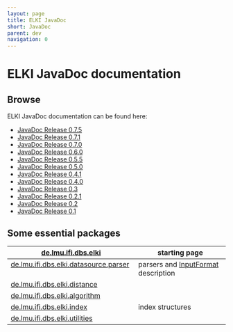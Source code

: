 ```yaml
---
layout: page
title: ELKI JavaDoc
short: JavaDoc
parent: dev
navigation: 0
---
```



ELKI JavaDoc documentation
==========================

Browse
------

ELKI JavaDoc documentation can be found here:

-   [JavaDoc Release 0.7.5](/releases/release0.7.5/doc/index.html)
-   [JavaDoc Release 0.7.1](/releases/release0.7.1/doc/index.html)
-   [JavaDoc Release 0.7.0](/releases/release0.7.0/doc/index.html)
-   [JavaDoc Release 0.6.0](http://elki.dbs.ifi.lmu.de/releases/release0.6.0/doc/index.html)
-   [JavaDoc Release 0.5.5](http://elki.dbs.ifi.lmu.de/releases/release0.5.5/doc/index.html)
-   [JavaDoc Release 0.5.0](http://elki.dbs.ifi.lmu.de/releases/release0.5.0/doc/index.html)
-   [JavaDoc Release 0.4.1](http://elki.dbs.ifi.lmu.de/releases/release0.4.1/doc/index.html)
-   [JavaDoc Release 0.4.0](http://elki.dbs.ifi.lmu.de/releases/release0.4.0/doc/index.html)
-   [JavaDoc Release 0.3](http://elki.dbs.ifi.lmu.de/releases/release0.3/doc/index.html)
-   [JavaDoc Release 0.2.1](http://elki.dbs.ifi.lmu.de/releases/release0.2.1/doc/index.html)
-   [JavaDoc Release 0.2](http://elki.dbs.ifi.lmu.de/releases/release0.2/doc/index.html)
-   [JavaDoc Release 0.1](http://elki.dbs.ifi.lmu.de/releases/release0.1/doc/index.html)

Some essential packages
-----------------------

| [de.lmu.ifi.dbs.elki](/releases/current/javadoc/de/lmu/ifi/dbs/elki/package-summary.html)                                     | starting page                                        |
|-----------------------------------------------------------------------------------------------------------|------------------------------------------------------|
| [de.lmu.ifi.dbs.elki.datasource.parser](/releases/current/javadoc/de/lmu/ifi/dbs/elki/datasource/parser/package-summary.html) &nbsp; | parsers and [InputFormat](/howto/inputformat) description |
| [de.lmu.ifi.dbs.elki.distance](/releases/current/javadoc/de/lmu/ifi/dbs/elki/distance/package-summary.html)                   |                                                      |
| [de.lmu.ifi.dbs.elki.algorithm](/releases/current/javadoc/de/lmu/ifi/dbs/elki/algorithm/package-summary.html)                 |                                                      |
| [de.lmu.ifi.dbs.elki.index](/releases/current/javadoc/de/lmu/ifi/dbs/elki/index/package-summary.html)                         | index structures                                     |
| [de.lmu.ifi.dbs.elki.utilities](/releases/current/javadoc/de/lmu/ifi/dbs/elki/utilities/package-summary.html)                 |                                                      |


